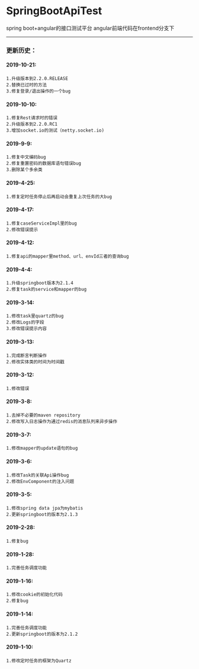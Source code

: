 # SpringBootApiTest
spring boot+angular的接口测试平台
angular前端代码在frontend分支下

---
### 更新历史：

#### 2019-10-21:
    1.升级版本到2.2.0.RELEASE
    2.替换已过时的方法
    3.修复登录/退出操作的一个bug

#### 2019-10-10:
    1.修复Rest请求时的错误
    2.升级版本到2.2.0.RC1
    3.增加socket.io的测试（netty.socket.io)

#### 2019-9-9:
    1.修复中文编码bug
    2.修复重置密码的数据库语句错误bug
    3.删除某个多余类

#### 2019-4-25:
    1.修复定时任务停止后再启动会重复上次任务的大bug

#### 2019-4-17:
    1.修复caseServiceImpl里的bug
    2.修改错误提示

#### 2019-4-12:
    1.修复api的mapper里method、url、envId三者的查询bug

#### 2019-4-4:
    1.升级springboot版本为2.1.4
    2.修复task的service和mapper的bug

#### 2019-3-14:
    1.修改task里quartz的bug
    2.修改Logs的字段
    3.修改错误提示内容

#### 2019-3-13:
    1.完成断言判断操作
    2.修改实体类的时间为时间戳

#### 2019-3-12:
    1.修改错误

#### 2019-3-8:
    1.去掉不必要的maven repository
    2.修改写入日志操作为通过redis的消息队列来异步操作

#### 2019-3-7:
    1.修改mapper的update语句的bug

#### 2019-3-6:
    1.修改Task的关联Api操作bug
    2.修改EnvComponent的注入问题

#### 2019-3-5:
    1.修改spring data jpa为mybatis
    2.更新springboot的版本为2.1.3
    
#### 2019-2-28:
    1.修复bug
    
#### 2019-1-28:
    1.完善任务调度功能
    
#### 2019-1-16:
    1.修改cookie的初始化代码
    2.修复bug
    
#### 2019-1-14:
    1.完善任务调度功能
    2.更新springboot的版本为2.1.2
    
#### 2019-1-10:
    1.修改定时任务的框架为Quartz
